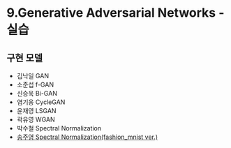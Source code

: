 # 9.Generative Adversarial Networks - 실습
## 구현 모델
  + 김낙일 GAN <br/>
  + 소준섭 f-GAN <br/>
  + 신승욱 Bi-GAN <br/>
  + 염기웅 CycleGAN <br/>
  + 윤재영 LSGAN <br/>
  + 곽유영 WGAN <br/>
  + 박수철 Spectral Normalization <br/>
  + [송주영 Spectral Normalization(fashion_mnist ver.)](https://colab.research.google.com/github/bt22dr/deep-learning-papers/blob/master/code/sngan_fashion_mnist.ipynb) <br/>
 
